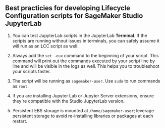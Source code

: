 ## Best practicies for developing Lifecycle Configuration scripts for SageMaker Studio JupyterLab

1. You can test JupyterLab scripts in the JupyterLab **Terminal**. If the scripts are running without issues in terminals, you can safely assume it will run as an LCC script as well.

2. Always add the `set -eux` command to the beginning of your script. This command will print out the commands executed by your script line by line and will be visible in the logs as well. This helps you to troubleshoot your scripts faster.

3. The script will be running as `sagemaker-user`. Use `sudo` to run commands as `root`.

4. If you are installing Jupyter Lab or Jupyter Server extensions, ensure they're compatible with the Studio JupyterLab version.

5. Persistent EBS storage is mounted at `/home/sagemaker-user`; leverage persistent storage to avoid re-installing libraries or packages at each restart.
